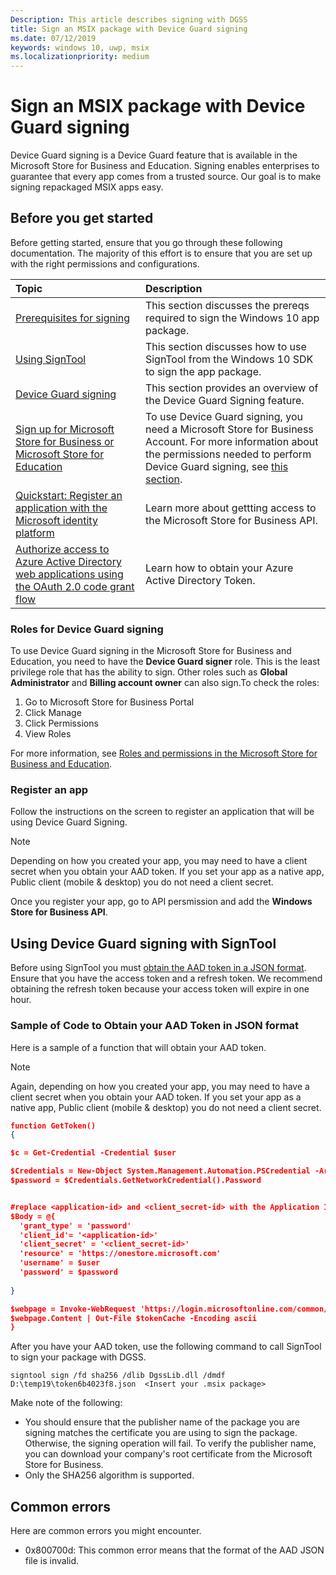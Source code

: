```yaml
---
Description: This article describes signing with DGSS
title: Sign an MSIX package with Device Guard signing
ms.date: 07/12/2019
keywords: windows 10, uwp, msix
ms.localizationpriority: medium
---
```


# Sign an MSIX package with Device Guard signing

Device Guard signing is a Device Guard feature that is available in the Microsoft Store for Business and Education. Signing enables enterprises to guarantee that every app comes from a trusted source. Our goal is to make signing repackaged MSIX apps easy.

## Before you get started

Before getting started, ensure that you go through these following documentation. The majority of this effort is to ensure that you are set up with the right permissions and configurations.

|Topic| Description |
|:---|:---|
|[Prerequisites for signing](https://docs.microsoft.com/windows/uwp/packaging/sign-app-package-using-signtool?context=/windows/msix/render#prerequisites)| This section discusses the prereqs required to sign the Windows 10 app package. | 
|[Using SignTool](https://docs.microsoft.com/windows/uwp/packaging/sign-app-package-using-signtool?context=/windows/msix/render#using-signtool)| This section discusses how to use SignTool from the Windows 10 SDK to sign the app package.|
|[Device Guard signing](https://docs.microsoft.com/microsoft-store/device-guard-signing-portal)| This section provides an overview of the Device Guard Signing feature.|
|[Sign up for Microsoft Store for Business or Microsoft Store for Education](https://docs.microsoft.com/microsoft-store/sign-up-microsoft-store-for-business)| To use Device Guard signing, you need a Microsoft Store for Business Account. For more information about the permissions needed to perform Device Guard signing, see [this section](#roles-for-device-guard-signing). |
|[Quickstart: Register an application with the Microsoft identity platform](https://docs.microsoft.com/azure/active-directory/develop/quickstart-register-app)| Learn more about gettting access to the Microsoft Store for Business API. |
|[Authorize access to Azure Active Directory web applications using the OAuth 2.0 code grant flow](https://docs.microsoft.com/azure/active-directory/develop/v1-protocols-oauth-code)| Learn how to obtain your Azure Active Directory Token. |

### Roles for Device Guard signing

To use Device Guard signing in the Microsoft Store for Business and Education, you need to have the **Device Guard signer** role. This is the least privilege role that has the ability to sign. Other roles such as **Global Administrator** and **Billing account owner** can also sign.To check the roles: 
1. Go to Microsoft Store for Business Portal 
2. Click Manage 
3. Click Permissions 
4. View Roles

For more information, see [Roles and permissions in the Microsoft Store for Business and Education](https://docs.microsoft.com/microsoft-store/roles-and-permissions-microsoft-store-for-business).

### Register an app 
Follow the instructions on the screen to register an application that will be using Device Guard Signing. 
> [!NOTE]
> Depending on how you created your app, you may need to have a client secret when you obtain your AAD token. If you set your app as a native app, Public client (mobile & desktop) you do not need a client secret. 

Once you register your app, go to API persmission and add the **Windows Store for Business API**. 

## Using Device Guard signing with SignTool

Before using SignTool you must [obtain the AAD token in a JSON format](https://docs.microsoft.com/azure/active-directory/develop/v1-protocols-oauth-code). Ensure that you have the access token and a refresh token. We recommend obtaining the refresh token because your access token will expire in one hour.

### Sample of Code to Obtain your AAD Token in JSON format 
Here is a sample of a function that will obtain your AAD token. 
> [!NOTE]
> Again, depending on how you created your app, you may need to have a client secret when you obtain your AAD token. If you set your app as a native app, Public client (mobile & desktop) you do not need a client secret. 

```json
function GetToken()
{

$c = Get-Credential -Credential $user

$Credentials = New-Object System.Management.Automation.PSCredential -ArgumentList $c.UserName, $c.password
$password = $Credentials.GetNetworkCredential().Password


#replace <application-id> and <client_secret-id> with the Application ID and Client Secret ID from your Azure AD application registration
$Body = @{
  'grant_type' = 'password'
  'client_id'= '<application-id>'
  'client_secret' = '<client_secret-id>'
  'resource' = 'https://onestore.microsoft.com'
  'username' = $user
  'password' = $password
 
}

$webpage = Invoke-WebRequest 'https://login.microsoftonline.com/common/oauth2/token' -Method 'POST'  -Body $Body -UseBasicParsing
$webpage.Content | Out-File $tokenCache -Encoding ascii
}
```

After you have your AAD token, use the following command to call SignTool to sign your package with DGSS.

`signtool sign /fd sha256 /dlib DgssLib.dll /dmdf D:\temp19\token6b4023f8.json  <Insert your .msix package>`
  
Make note of the following:

* You should ensure that the publisher name of the package you are signing matches the certificate you are using to sign the package. Otherwise, the signing operation will fail. To verify the publisher name, you can download your company's root certificate from the Microsoft Store for Business. 
* Only the SHA256 algorithm is supported.

## Common errors

Here are common errors you might encounter.

* 0x800700d: This common error means that the format of the AAD JSON file is invalid.
